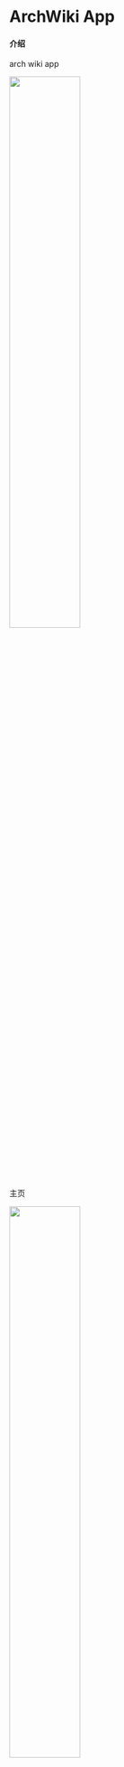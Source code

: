 # ArchWiki App

#### 介绍
arch wiki app

<img src="https://images.gitee.com/uploads/images/2019/0907/140241_dd0f59dd_1389422.jpeg" width="50%" height="50%" />
  
主页  

<img src="https://images.gitee.com/uploads/images/2019/0907/140302_256df463_1389422.jpeg" width="50%" height="50%" />
  
关于页  

<img src="https://images.gitee.com/uploads/images/2019/0907/140555_031d02ea_1389422.jpeg" width="50%" height="50%" />
  
设置

<img src="https://images.gitee.com/uploads/images/2019/0907/140439_4f374ea6_1389422.jpeg" width="50%" height="50%" />
  
选择语言  

<img src="https://images.gitee.com/uploads/images/2019/0907/140457_2e9367b8_1389422.jpeg" width="50%" height="50%" />
  
相关文章  

<img src="https://images.gitee.com/uploads/images/2019/0907/140322_d19e81b2_1389422.jpeg" width="50%" height="50%" />
  
浏览书签  

<img src="https://images.gitee.com/uploads/images/2019/0907/140427_70fdda98_1389422.jpeg" width="50%" height="50%" />
  
搜索  

<img src="https://images.gitee.com/uploads/images/2019/0907/140359_4e14caaf_1389422.jpeg" width="50%" height="50%" />
  
添加书签  

<img src="https://images.gitee.com/uploads/images/2019/0907/140413_42ad6d16_1389422.jpeg" width="50%" height="50%" />
  
移除书签   

#### 功能
1. 切换语言
2. 添加书签
3. 使用缓存
4. 添加相关文章

